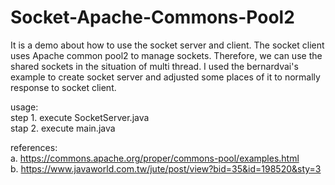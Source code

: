 # Socket-Apache-Commons-Pool2
It is a demo about how to use the socket server and client. The socket client uses Apache common pool2 to manage sockets. 
Therefore, we can use the shared sockets in the situation of multi thread. I used the bernardvai's example to create socket server and adjusted some places of it to normally response to socket client.

usage:</br>
step 1. execute SocketServer.java</br>
stap 2. execute main.java

references:</br>
a. https://commons.apache.org/proper/commons-pool/examples.html </br>
b. https://www.javaworld.com.tw/jute/post/view?bid=35&id=198520&sty=3</br>

